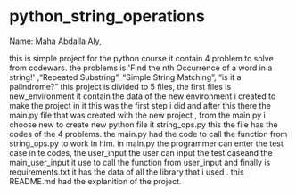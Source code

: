 # python_string_operations
Name: Maha Abdalla Aly,



this is simple project for the python course it contain 4 problem to solve from codewars. the problems is 'Find the nth Occurrence of a word in a string!' ,“Repeated Substring”, “Simple String Matching”, “is it a palindrome?” this project is divided to 5 files, the first files is new_environment it contain the data of the new environment i created to make the project in it this was the first step i did and after this there the main.py file that was created with the new project , from the main.py i choose new to create new python file it string_ops.py this the file has the codes of the 4 problems. the main.py had the code to call the function from string_ops.py to work in him. in main.py the programmer can enter the test case in te codes, the user_input the user can input the test caseand the main_user_input it use to call the function from user_input and finally is requirements.txt it has the data of all the library that i used . this README.md had the explanition of the project.
